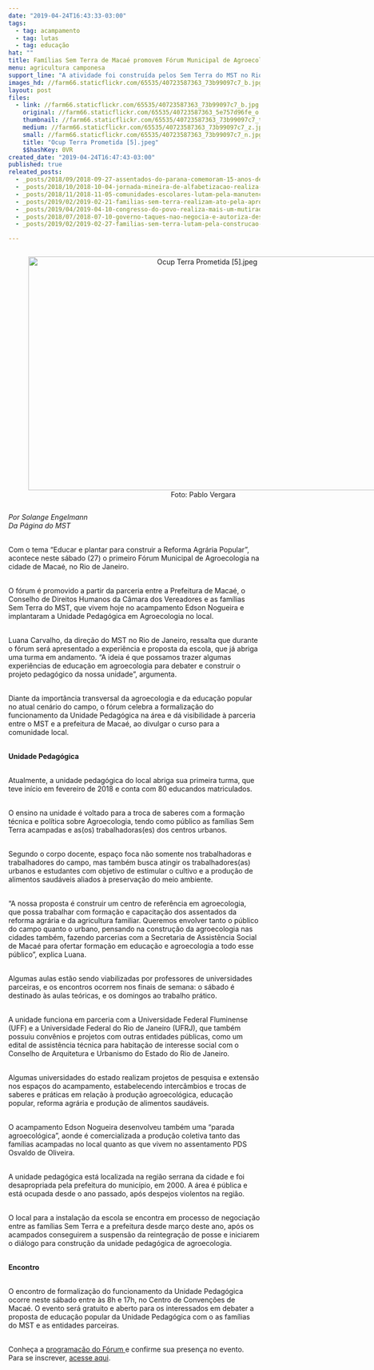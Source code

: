 ```yaml
---
date: "2019-04-24T16:43:33-03:00"
tags:
  - tag: acampamento
  - tag: lutas
  - tag: educação
hat: ""
title: Famílias Sem Terra de Macaé promovem Fórum Municipal de Agroecologia
menu: agricultura camponesa
support_line: "A atividade foi construída pelos Sem Terra do MST no Rio de Janeiro, após a instalação da Unidade Pedagógica em Agroecologia no acampamento "
images_hd: //farm66.staticflickr.com/65535/40723587363_73b99097c7_b.jpg
layout: post
files:
  - link: //farm66.staticflickr.com/65535/40723587363_73b99097c7_b.jpg
    original: //farm66.staticflickr.com/65535/40723587363_5e757d96fe_o.jpg
    thumbnail: //farm66.staticflickr.com/65535/40723587363_73b99097c7_t.jpg
    medium: //farm66.staticflickr.com/65535/40723587363_73b99097c7_z.jpg
    small: //farm66.staticflickr.com/65535/40723587363_73b99097c7_n.jpg
    title: "Ocup Terra Prometida [5].jpeg"
    $$hashKey: 0VR
created_date: "2019-04-24T16:47:43-03:00"
published: true
releated_posts:
  - _posts/2018/09/2018-09-27-assentados-do-parana-comemoram-15-anos-de-acesso-a-educacao-popular.md
  - _posts/2018/10/2018-10-04-jornada-mineira-de-alfabetizacao-realiza-circulos-de-cultura.md
  - _posts/2018/11/2018-11-05-comunidades-escolares-lutam-pela-manutencao-de-escolas-do-campo-em-abelardo-luz-santa-catarina.md
  - _posts/2019/02/2019-02-21-familias-sem-terra-realizam-ato-pela-aprovacao-de-unidade-pedagogica-no-rio-de-janeiro.md
  - _posts/2019/04/2019-04-10-congresso-do-povo-realiza-mais-um-mutirao-de-solidariedade-em-curitiba-pr.md
  - _posts/2018/07/2018-07-10-governo-taques-nao-negocia-e-autoriza-despejos-em-areas-publicas.md
  - _posts/2019/02/2019-02-27-familias-sem-terra-lutam-pela-construcao-de-unidade-pedagogica-em-macae.md

---
```

<div style="text-align:center">
<figure class="image" style="display:inline-block"><img alt="Ocup Terra Prometida [5].jpeg" height="467" src="//farm66.staticflickr.com/65535/40723587363_73b99097c7_b.jpg" width="700" />
<figcaption>Foto: Pablo Vergara</figcaption>
</figure>
</div>

<p><em>Por Solange Engelmann<br />
Da P&aacute;gina do MST</em><br />
&nbsp;</p>

<p>Com o tema &ldquo;Educar e plantar para construir a Reforma Agr&aacute;ria Popular&rdquo;, acontece neste s&aacute;bado (27) o primeiro F&oacute;rum Municipal de Agroecologia na cidade de Maca&eacute;, no Rio de Janeiro. &nbsp;<br />
&nbsp;</p>

<p>O f&oacute;rum &eacute; promovido a partir da parceria entre a Prefeitura de Maca&eacute;, o Conselho de Direitos Humanos da C&acirc;mara dos Vereadores e as fam&iacute;lias Sem Terra do MST, que vivem hoje no acampamento Edson Nogueira e implantaram a Unidade Pedag&oacute;gica em Agroecologia no local.<br />
&nbsp;</p>

<p>Luana Carvalho, da dire&ccedil;&atilde;o do MST no Rio de Janeiro, ressalta que durante o f&oacute;rum ser&aacute; apresentado a experi&ecirc;ncia e proposta da escola, que j&aacute; abriga uma turma em andamento. &ldquo;A ideia &eacute; que possamos trazer algumas experi&ecirc;ncias de educa&ccedil;&atilde;o em agroecologia para debater e construir o projeto pedag&oacute;gico da nossa unidade&rdquo;, argumenta.<br />
&nbsp;</p>

<p>Diante da import&acirc;ncia transversal da agroecologia e da educa&ccedil;&atilde;o popular no atual cen&aacute;rio do campo, o f&oacute;rum celebra a formaliza&ccedil;&atilde;o do funcionamento da Unidade Pedag&oacute;gica na &aacute;rea e d&aacute; visibilidade &agrave; parceria entre o MST e a prefeitura de Maca&eacute;, ao divulgar o curso para a comunidade local.<br />
&nbsp;</p>

<p><strong>Unidade Pedag&oacute;gica</strong><br />
&nbsp;</p>

<p>Atualmente, a unidade pedag&oacute;gica do local abriga sua primeira turma, que teve in&iacute;cio em fevereiro de 2018 e conta com 80 educandos matriculados.<br />
&nbsp;</p>

<p>O ensino na unidade &eacute; voltado para a troca de saberes com a forma&ccedil;&atilde;o t&eacute;cnica e pol&iacute;tica sobre Agroecologia, tendo como p&uacute;blico as fam&iacute;lias Sem Terra acampadas e as(os) trabalhadoras(es) dos centros urbanos.<br />
&nbsp;</p>

<p>Segundo o corpo docente, espa&ccedil;o foca n&atilde;o somente nos trabalhadoras e trabalhadores do campo, mas tamb&eacute;m busca atingir os trabalhadores(as) urbanos e estudantes com objetivo de estimular o cultivo e a produ&ccedil;&atilde;o de alimentos saud&aacute;veis aliados &agrave; preserva&ccedil;&atilde;o do meio ambiente.<br />
&nbsp;</p>

<p>&ldquo;A nossa proposta &eacute; construir um centro de refer&ecirc;ncia em agroecologia, que possa trabalhar com forma&ccedil;&atilde;o e capacita&ccedil;&atilde;o dos assentados da reforma agr&aacute;ria e da agricultura familiar. Queremos envolver tanto o p&uacute;blico do campo quanto o urbano, pensando na constru&ccedil;&atilde;o da agroecologia nas cidades tamb&eacute;m, fazendo parcerias com a Secretaria de Assist&ecirc;ncia Social de Maca&eacute; para ofertar forma&ccedil;&atilde;o em educa&ccedil;&atilde;o e agroecologia a todo esse p&uacute;blico&rdquo;, explica Luana.<br />
&nbsp;</p>

<p>Algumas aulas est&atilde;o sendo viabilizadas por professores de universidades parceiras, e os encontros ocorrem nos finais de semana: o s&aacute;bado &eacute; destinado &agrave;s aulas te&oacute;ricas, e os domingos ao trabalho pr&aacute;tico.<br />
&nbsp;</p>

<p>A unidade funciona em parceria com a Universidade Federal Fluminense (UFF) e a Universidade Federal do Rio de Janeiro (UFRJ), que tamb&eacute;m possuiu conv&ecirc;nios e projetos com outras entidades p&uacute;blicas, como um edital de assist&ecirc;ncia t&eacute;cnica para habita&ccedil;&atilde;o de interesse social com o Conselho de Arquitetura e Urbanismo do Estado do Rio de Janeiro.<br />
&nbsp;</p>

<p>Algumas universidades do estado realizam projetos de pesquisa e extens&atilde;o nos espa&ccedil;os do acampamento, estabelecendo interc&acirc;mbios e trocas de saberes e pr&aacute;ticas em rela&ccedil;&atilde;o &agrave; produ&ccedil;&atilde;o agroecol&oacute;gica, educa&ccedil;&atilde;o popular, reforma agr&aacute;ria e produ&ccedil;&atilde;o de alimentos saud&aacute;veis.<br />
&nbsp;</p>

<p>O acampamento Edson Nogueira desenvolveu tamb&eacute;m uma &ldquo;parada agroecol&oacute;gica&rdquo;, aonde &eacute; comercializada a produ&ccedil;&atilde;o coletiva tanto das fam&iacute;lias acampadas no local quanto as que vivem no assentamento PDS Osvaldo de Oliveira.<br />
&nbsp;</p>

<p>A unidade pedag&oacute;gica est&aacute; localizada na regi&atilde;o serrana da cidade e foi desapropriada pela prefeitura do munic&iacute;pio, em 2000. A &aacute;rea &eacute; p&uacute;blica e est&aacute; ocupada desde o ano passado, ap&oacute;s despejos violentos na regi&atilde;o.<br />
&nbsp;</p>

<p>O local para a instala&ccedil;&atilde;o da escola se encontra em processo de negocia&ccedil;&atilde;o entre as fam&iacute;lias Sem Terra e a prefeitura desde mar&ccedil;o deste ano, ap&oacute;s os acampados conseguirem a suspens&atilde;o da reintegra&ccedil;&atilde;o de posse e iniciarem o di&aacute;logo para constru&ccedil;&atilde;o da unidade pedag&oacute;gica de agroecologia.<br />
&nbsp;</p>

<p><strong>Encontro</strong><br />
&nbsp;</p>

<p>O encontro de formaliza&ccedil;&atilde;o do funcionamento da Unidade Pedag&oacute;gica ocorre neste s&aacute;bado entre &agrave;s 8h e 17h, no Centro de Conven&ccedil;&otilde;es de Maca&eacute;. O evento ser&aacute; gratuito e aberto para os interessados em debater a proposta de educa&ccedil;&atilde;o popular da Unidade Pedag&oacute;gica com o as fam&iacute;lias do MST e as entidades parceiras.<br />
&nbsp;</p>

<p>Conhe&ccedil;a a <a href="http://tiny.cc/rnay4y">programa&ccedil;&atilde;o do F&oacute;rum </a>e confirme sua presen&ccedil;a no evento. Para se inscrever, <a href="https://bit.ly/2WLq43Q">acesse aqui</a>.<br />
<br />
&nbsp;</p>
